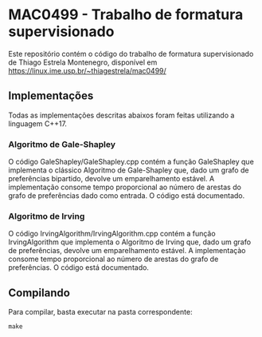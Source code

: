# MAC0499 - Trabalho de formatura supervisionado

Este repositório contém o código do trabalho de formatura supervisionado de Thiago Estrela Montenegro, disponível em
https://linux.ime.usp.br/~thiagestrela/mac0499/

## Implementações

Todas as implementações descritas abaixos foram feitas utilizando a linguagem C++17.

### Algoritmo de Gale-Shapley

O código GaleShapley/GaleShapley.cpp contém a função GaleShapley que implementa o clássico Algoritmo de Gale-Shapley que, dado um grafo de preferências bipartido, devolve um emparelhamento estável. A implementação consome tempo proporcional ao número de arestas do grafo de preferências dado como entrada. O código está documentado.

### Algoritmo de Irving

O código IrvingAlgorithm/IrvingAlgorithm.cpp contém a função IrvingAlgorithm que implementa o Algoritmo de Irving que, dado um grafo de preferências, devolve um emparelhamento estável. A implementaçào consome tempo proporcional ao número de arestas do grafo de preferências. O código está documentado.

## Compilando

Para compilar, basta executar na pasta correspondente:
```
make
```
